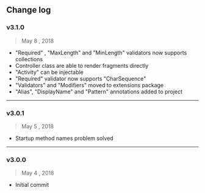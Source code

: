 ## Change log
### **v3.1.0**
> May 8 , 2018 
- "Required" , "MaxLength" and  "MinLength" validators now supports collections
- Controller class are able to render fragments directly
- "Activity" can be injectable
- "Required" validator now supports "CharSequence"
- "Validators" and "Modifiers" moved to extensions package
- "Alias", "DisplayName" and "Pattern" annotations added to project
---
### **v3.0.1**
> May 5 , 2018 
- Startup method names problem solved
---
### **v3.0.0**
> May 4 , 2018 
- Initial commit